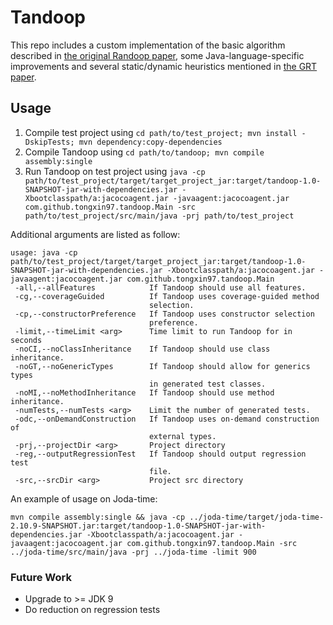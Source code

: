 # Tandoop

This repo includes a custom implementation of the basic algorithm described in [the original Randoop paper](https://homes.cs.washington.edu/~mernst/pubs/feedback-testgen-icse2007.pdf), some Java-language-specific improvements and several static/dynamic heuristics mentioned in [the GRT paper](http://www.understandingrequirements.com/resources/2.11%20%20Program-Analysis-Guided%20Random%20Testing.pdf).

## Usage

1. Compile test project using `cd path/to/test_project; mvn install -DskipTests; mvn dependency:copy-dependencies`
2. Compile Tandoop using `cd path/to/tandoop; mvn compile assembly:single`
3. Run Tandoop on test project using `java -cp path/to/test_project/target/target_project_jar:target/tandoop-1.0-SNAPSHOT-jar-with-dependencies.jar -Xbootclasspath/a:jacocoagent.jar -javaagent:jacocoagent.jar com.github.tongxin97.tandoop.Main -src path/to/test_project/src/main/java -prj path/to/test_project`

Additional arguments are listed as follow:

```
usage: java -cp path/to/test_project/target/target_project_jar:target/tandoop-1.0-SNAPSHOT-jar-with-dependencies.jar -Xbootclasspath/a:jacocoagent.jar -javaagent:jacocoagent.jar com.github.tongxin97.tandoop.Main
 -all,--allFeatures            If Tandoop should use all features.
 -cg,--coverageGuided          If Tandoop uses coverage-guided method
                               selection.
 -cp,--constructorPreference   If Tandoop uses constructor selection
                               preference.
 -limit,--timeLimit <arg>      Time limit to run Tandoop for in seconds
 -noCI,--noClassInheritance    If Tandoop should use class inheritance.
 -noGT,--noGenericTypes        If Tandoop should allow for generics types
                               in generated test classes.
 -noMI,--noMethodInheritance   If Tandoop should use method inheritance.
 -numTests,--numTests <arg>    Limit the number of generated tests.
 -odc,--onDemandConstruction   If Tandoop uses on-demand construction of
                               external types.
 -prj,--projectDir <arg>       Project directory
 -reg,--outputRegressionTest   If Tandoop should output regression test
                               file.
 -src,--srcDir <arg>           Project src directory
```

An example of usage on Joda-time:

```
mvn compile assembly:single && java -cp ../joda-time/target/joda-time-2.10.9-SNAPSHOT.jar:target/tandoop-1.0-SNAPSHOT-jar-with-dependencies.jar -Xbootclasspath/a:jacocoagent.jar -javaagent:jacocoagent.jar com.github.tongxin97.tandoop.Main -src ../joda-time/src/main/java -prj ../joda-time -limit 900
```

<!-- ### install Maven and prepare target repo
```
wget https://apache.osuosl.org/maven/maven-3/3.6.3/binaries/apache-maven-3.6.3-bin.tar.gz
tar xvf apache-maven-3.6.3-bin.tar.gz
export M2_HOME=~/apache-maven-3.6.3
export M2=$M2_HOME/bin
export PATH=$M2:$PATH
mvn -version
mvn clean install -DskipTests
mvn dependency:copy-dependencies
```

## Pending Questions/TODOs
* [DONE] Differentiate static methods in parser
* [DONE] Handle class/method inheritance
    - [DONE] For class/type inheritance, handle matching for compound types, eg. int[], Set<String>.
    - [DONE] Handle method inheritance
* [DONE] Deduplicate previous method sequences when constructing a new one. 
* [DONE] Handle interface
* [DONE] Static nested class
* [Done] On-demand construction of external types (no improvements)
* [DONE] Heuristic on constructor selection
    * [DONE] Prefer constructors with no arguments or only primitive ones.
* [Done] Primitive type casting
    * [Done] Debug "basic" type compilation error
    * [Done] Update primitive type variable selection
    * [Done] Fix bugs in casting
* [Done] Init String value pool
* [DONE] Handle generic types
* [DONE] BloodHound
    * [Done] get coverageInfo
        * [Done] Remove unrelated codes
    * [DONE] Select method according to its probability
    * [DONE] Update method selection probability according coverageInfo
* [DONE] Debug extensible flag
* [DONE] Output all regression test methods in one class -->

### Future Work
* Upgrade to >= JDK 9 
* Do reduction on regression tests
